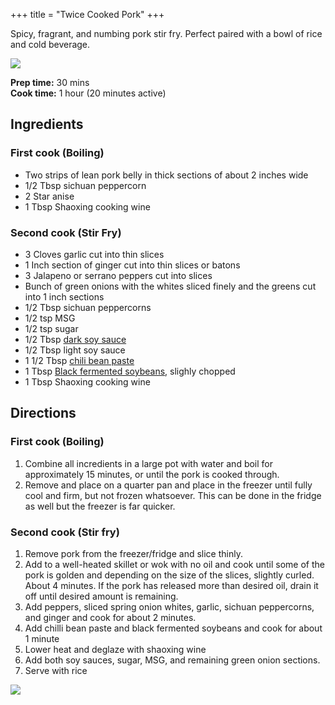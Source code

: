 +++
title = "Twice Cooked Pork"
+++

Spicy, fragrant, and numbing pork stir fry. Perfect paired with a bowl of rice and cold beverage.

![](table.jpg)

**Prep time:** 30 mins \
**Cook time:** 1 hour (20 minutes active)

## Ingredients

### First cook (Boiling)
- Two strips of lean pork belly in thick sections of about 2 inches wide
- 1/2 Tbsp sichuan peppercorn
- 2 Star anise
- 1 Tbsp Shaoxing cooking wine

### Second cook (Stir Fry)
- 3 Cloves garlic cut into thin slices
- 1 Inch section of ginger cut into thin slices or batons
- 3 Jalapeno or serrano peppers cut into slices
- Bunch of green onions with the whites sliced finely and the greens cut into 1 inch sections
- 1/2 Tbsp sichuan peppercorns
- 1/2 tsp MSG
- 1/2 tsp sugar
- 1/2 Tbsp [dark soy sauce](https://www.amazon.com/Lee-Kum-Kee-Premium-16-9-Ounce/dp/B003U2AAQY)
- 1/2 Tbsp light soy sauce
- 1 1/2 Tbsp [chili bean paste](https://www.amazon.com/Sichuan-Pixian-Boad-Paste-Chili/dp/B01M31VHNZ) 
- 1 Tbsp [Black fermented soybeans](https://www.amazon.com/Pearl-River-Bridge-Flavor-Preserved/dp/B004E55SDG), slighly chopped
- 1 Tbsp Shaoxing cooking wine

## Directions

### First cook (Boiling)
1. Combine all incredients in a large pot with water and boil for approximately 15 minutes, or until the pork is cooked through.
2. Remove and place on a quarter pan and place in the freezer until fully cool and firm, but not frozen whatsoever. This can be done in the fridge as well but the freezer is far quicker.

### Second cook (Stir fry)
1. Remove pork from the freezer/fridge and slice thinly.
2. Add to a well-heated skillet or wok with no oil and cook until some of the pork is golden and depending on the size of the slices, slightly curled. About 4 minutes. If the pork has released more than desired oil, drain it off until desired amount is remaining.
3. Add peppers, sliced spring onion whites, garlic, sichuan peppercorns, and ginger and cook for about 2 minutes.
4. Add chilli bean paste and black fermented soybeans and cook for about 1 minute
5. Lower heat and deglaze with shaoxing wine
7. Add both soy sauces, sugar, MSG, and remaining green onion sections.
8. Serve with rice

![](pan.jpg)